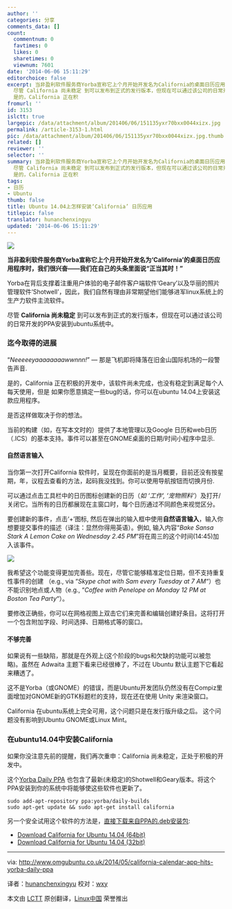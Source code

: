 ```yaml
---
author: ''
categories: 分享
comments_data: []
count:
  commentnum: 0
  favtimes: 0
  likes: 0
  sharetimes: 0
  viewnum: 7601
date: '2014-06-06 15:11:29'
editorchoice: false
excerpt: 当非盈利软件服务商Yorba宣称它上个月开始开发名为California的桌面日历应用程序时，我们很兴奋我们在自己的头条里面说正当其时！ Yorba在背后支撑着注重用户体验的电子邮件客户端软件Geary以及华丽的照片管理软件Shotwell，因此，我们自然有理由非常期望他们能够进军linux系统上的生产力软件主流软件。
  尽管 California 尚未稳定 到可以发布到正式的发行版本，但现在可以通过该公司的日常开发的PPA安装到ubuntu系统中。 迄今取得的进展 Neeeeeyaaaaaaaawwnnn!  那是飞机即将降落在旧金山国际机场的一段警告声音.
  是的，California 正在积
fromurl: ''
id: 3153
islctt: true
largepic: /data/attachment/album/201406/06/151135yxr70bxx0044xizx.jpg
permalink: /article-3153-1.html
pic: /data/attachment/album/201406/06/151135yxr70bxx0044xizx.jpg.thumb.jpg
related: []
reviewer: ''
selector: ''
summary: 当非盈利软件服务商Yorba宣称它上个月开始开发名为California的桌面日历应用程序时，我们很兴奋我们在自己的头条里面说正当其时！ Yorba在背后支撑着注重用户体验的电子邮件客户端软件Geary以及华丽的照片管理软件Shotwell，因此，我们自然有理由非常期望他们能够进军linux系统上的生产力软件主流软件。
  尽管 California 尚未稳定 到可以发布到正式的发行版本，但现在可以通过该公司的日常开发的PPA安装到ubuntu系统中。 迄今取得的进展 Neeeeeyaaaaaaaawwnnn!  那是飞机即将降落在旧金山国际机场的一段警告声音.
  是的，California 正在积
tags:
- 日历
- Ubuntu
thumb: false
title: Ubuntu 14.04上怎样安装‘California’ 日历应用
titlepic: false
translator: hunanchenxingyu
updated: '2014-06-06 15:11:29'
---
```


![](/data/attachment/album/201406/06/151135yxr70bxx0044xizx.jpg)


**当非盈利软件服务商Yorba宣称它上个月开始开发名为‘California’的桌面日历应用程序时，我们很兴奋——我们在自己的头条里面说“正当其时！”**


Yorba在背后支撑着注重用户体验的电子邮件客户端软件‘Geary’以及华丽的照片管理软件‘Shotwell’，因此，我们自然有理由非常期望他们能够进军linux系统上的生产力软件主流软件。


尽管 **California 尚未稳定** 到可以发布到正式的发行版本，但现在可以通过该公司的日常开发的PPA安装到ubuntu系统中。


### 迄今取得的进展


“*Neeeeeyaaaaaaaawwnnn!*” — 那是飞机即将降落在旧金山国际机场的一段警告声音.


是的，California 正在积极的开发中，该软件尚未完成，也没有稳定到满足每个人每天使用，但是 如果你愿意搞定一些bug的话，你可以在ubuntu 14.04上安装这款应用程序。


是否这样做取决于你的想法。


当前的构建（如，在写本文时的）提供了本地管理以及Google 日历和web日历（.ICS）的基本支持。事件可以甚至在GNOME桌面的日期/时间小程序中显示.


#### 自然语言输入


当你第一次打开California 软件时，呈现在你面前的是当月概要，目前还没有按星期，年，议程去查看的方法，起码我没找到。你可以使用导航按钮而切换月份.


可以通过点击工具栏中的日历图标创建新的日历（*如 ‘工作‘, ‘宠物照料‘*）及打开/关闭它。当所有的日历都展现在主窗口时，每个日历通过不同颜色来视觉区分。


要创建新的事件，点击‘+’图标, 然后在弹出的输入框中使用**自然语言输入**，输入你想要提交事件的描述（译注：显然你得用英语）。例如, 输入内容“*Bake Sansa Stark A Lemon Cake on Wednesday 2.45 PM*”将在周三的这个时间(14:45)加入该事件。


![](/data/attachment/album/201406/06/151136jsvi803ny6i37wrs.png)


我希望这个功能变得更加完善些。现在，尽管它能够精准定位日期，但不支持重复性事件的创建 （e.g., via “*Skype chat with Sam every Tuesday at 7 AM*“）也不能识别地点或人物（e.g., “*Coffee with Penelope on Monday 12 PM at Boston Tea Party*“）。


要修改正确些，你可以在网格视图上双击它们来完善和编辑创建好条目。这将打开一个包含附加字段、时间选择、日期格式等的窗口。


#### 不够完善


如果说有一些缺陷，那就是在外观上(这个阶段的bugs和欠缺的功能可以被忽略)。虽然在 Adwaita 主题下看来已经很棒了，不过在 Ubuntu 默认主题下它看起来糟透了。


这不是Yorba（或GNOME）的错误，而是Ubuntu开发团队仍然没有在Compiz里面增加对GNOME新的GTK标题栏的支持，现在还在使用 Unity 来渲染窗口。


California 在ubuntu系统上完全可用，这个问题只是在发行版升级之后。 这个问题没有影响到Ubuntu GNOME或Linux Mint。


### 在ubuntu14.04中安装California


如果你没注意先前的提醒，我们再次重申：California 尚未稳定，正处于积极的开发中。


这个[Yorba Daily PPA](https://launchpad.net/%7Eyorba/+archive/daily-builds/) 也包含了最新(未稳定)的Shotwell和Geary版本。将这个PPA安装到你的系统中将能够使这些软件也更新了。



```
sudo add-apt-repository ppa:yorba/daily-builds
sudo apt-get update && sudo apt-get install california

```

另一个安全试用这个软件的方法是，[直接下载来自PPA的.deb安装包](https://launchpad.net/%7Eyorba/+archive/daily-builds/+packages):


* [Download California for Ubuntu 14.04 (64bit)](https://launchpad.net/%7Eyorba/+archive/daily-builds/+files/california_0.1.0-0%7E188%7Eubuntu14.04.1_amd64.deb)
* [Download California for Ubuntu 14.04 (32bit)](https://launchpad.net/%7Eyorba/+archive/daily-builds/+files/california_0.1.0-0%7E188%7Eubuntu14.04.1_i386.deb)




---


via: <http://www.omgubuntu.co.uk/2014/05/california-calendar-app-hits-yorba-daily-ppa>


译者：[hunanchenxingyu](https://github.com/hunanchenxingyu) 校对：[wxy](https://github.com/wxy)


本文由 [LCTT](https://github.com/LCTT/TranslateProject) 原创翻译，[Linux中国](http://linux.cn/) 荣誉推出
